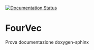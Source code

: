 [![Documentation Status](https://readthedocs.org/projects/fourvec/badge/?version=latest)](https://fourvec.readthedocs.io/en/latest/?badge=latest)

# FourVec
Prova documentazione doxygen-sphinx

